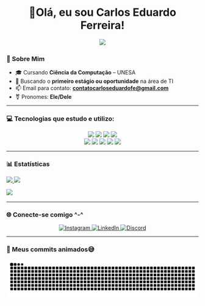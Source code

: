 <h1 align="center">👋Olá, eu sou Carlos Eduardo Ferreira! </h1>
<div align="center">
  <img height="150" src="https://media.giphy.com/media/ZVik7pBtu9dNS/giphy.gif" />
</div>

### 🚀 Sobre Mim
- 🎓 Cursando **Ciência da Computação** – UNESA
- 👀 Buscando o **primeiro estágio ou oportunidade** na área de TI
- 📫 Email para contato: **contatocarloseduardofe@gmail.com**
- ⚧️ Pronomes: **Ele/Dele**
  
---
### 💻 Tecnologias que estudo e utilizo:
<p align="center">
  <img src="https://cdn.jsdelivr.net/gh/devicons/devicon/icons/python/python-original.svg" height="60"/>
  <img src="https://cdn.jsdelivr.net/gh/devicons/devicon/icons/mysql/mysql-original.svg" height="60"/>
  <img src="https://cdn.jsdelivr.net/gh/devicons/devicon/icons/javascript/javascript-original.svg" height="60"/>
  <img src="https://cdn.jsdelivr.net/gh/devicons/devicon/icons/html5/html5-original.svg" height="60"/><br>
  <img src="https://cdn.jsdelivr.net/gh/devicons/devicon/icons/css3/css3-original.svg" height="60"/>
  <img src="https://cdn.jsdelivr.net/gh/devicons/devicon/icons/postgresql/postgresql-original.svg" height="60"/>
  <img src="https://cdn.jsdelivr.net/gh/devicons/devicon/icons/git/git-original.svg" height="60"/>
  <img src="https://streamlit.io/images/brand/streamlit-mark-color.png" height="60"/>
  <img src="https://cdn.jsdelivr.net/gh/devicons/devicon/icons/pandas/pandas-original.svg" height="60"/>
</p>

---

### 📊 Estatísticas
<p align="left">
  <a href="https://github.com/Carloseduardo-dev">
    <img height="160em" src="https://github-readme-stats.vercel.app/api?username=Carloseduardo-dev&show_icons=true&theme=merko&count_private=true&hide_border=1" />
    <img height="160em" src="https://github-readme-stats.vercel.app/api/top-langs/?username=Carloseduardo-dev&layout=compact&theme=merko&hide_border=1" />
  </a>
</p>

<p align="left">
  <a href="https://github.com/Carloseduardo-dev">
    <img width="50%" src="https://github-readme-streak-stats.herokuapp.com/?user=Carloseduardo-dev&theme=merko&hide_border=1" />
  </a>
</p>

---

### 🌐 Conecte-se comigo ^-^

<p align="center">
  <a href="https://www.instagram.com/im_cadu01/" target="_blank">
   <img src="https://cdn.simpleicons.org/instagram/E4405F" height="60" alt="Instagram"/>
  </a>
  <a href="https://linkedin.com/in/carlos-eduardo-ferreira-132295200" target="_blank">
    <img src="https://cdn.jsdelivr.net/gh/devicons/devicon/icons/linkedin/linkedin-original.svg" height="60" alt="LinkedIn"/>
  </a>
  <a href="https://discord.com/users/cadu_021" target="_blank">
   <img src="https://cdn.simpleicons.org/discord/5865F2" height="60" alt="Discord" />
  </a>
</p>

---
### 🐍 Meus commits animados😅
![snake gif](https://github.com/Carloseduardo-dev/Carloseduardo-dev/blob/output/github-snake.svg)

